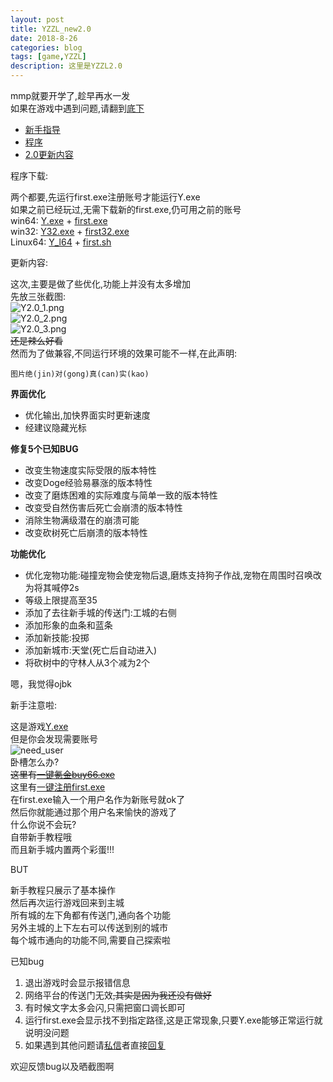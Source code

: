 ```yaml
---
layout: post
title: YZZL_new2.0
date: 2018-8-26
categories: blog
tags: [game,YZZL]
description: 这里是YZZL2.0
---
```


mmp就要开学了,趁早再水一发  
如果在游戏中遇到问题,请翻到[底下](#help)
* [新手指导](#new)  
* [程序](#exe)  
* [2.0更新内容](#upd)  

<div id="exe">程序下载:</div>  

两个都要,先运行first.exe注册账号才能运行Y.exe  
如果之前已经玩过,无需下载新的first.exe,仍可用之前的账号  
win64:
[Y.exe](https://pan.baidu.com/s/1cv2OoxMLOhafjdaDVIE3Dw) + [first.exe](https://pan.baidu.com/s/1vuqWm0QQjf8hoORkz2Lanw)  
win32:
[Y32.exe](https://pan.baidu.com/s/127eXgAcBHLS_jKv2xlF8bQ) + [first32.exe](https://pan.baidu.com/s/1-ERqSWFbQQNKao4RVG5Wgw)    
Linux64:
[Y_l64](https://pan.baidu.com/s/1y9uQoXZYcXLCWXijJZueYw) + [first.sh](https://pan.baidu.com/s/13nneD1U0IXvSUnfQXA9Mig)  

<div id="upd">更新内容:</div>  

这次,主要是做了些优化,功能上并没有太多增加  
先放三张截图:  
![Y2.0_1.png](https://i.loli.net/2018/08/26/5b8265fa11713.png)  
![Y2.0_2.png](https://i.loli.net/2018/08/26/5b82660fa0f68.png)  
![Y2.0_3.png](https://i.loli.net/2018/08/26/5b8266155de9d.png)  
~~还是辣么好看~~   
然而为了做兼容,不同运行环境的效果可能不一样,在此声明:   
```
图片绝(jin)对(gong)真(can)实(kao)   
```  

> 
**界面优化**
* 优化输出,加快界面实时更新速度   
* 经建议隐藏光标  
>
**修复5个已知BUG**
* 改变生物速度实际受限的版本特性
* 改变Doge经验易暴涨的版本特性
* 改变了磨炼困难的实际难度与简单一致的版本特性
* 改变受自然伤害后死亡会崩溃的版本特性
* 消除生物满级潜在的崩溃可能  
* 改变砍树死亡后崩溃的版本特性
>
**功能优化**
* 优化宠物功能:碰撞宠物会使宠物后退,磨炼支持狗子作战,宠物在周围时召唤改为将其喊停2s
* 等级上限提高至35
* 添加了去往新手城的传送门:工城的右侧
* 添加形象的血条和蓝条  
* 添加新技能:投掷  
* 添加新城市:天堂(死亡后自动进入)
* 将砍树中的守林人从3个减为2个
> 

嗯，我觉得ojbk   

<div id="new">新手注意啦:</div>  

这是游戏[Y.exe](https://pan.baidu.com/s/127eXgAcBHLS_jKv2xlF8bQ)   
但是你会发现需要账号   
![need_user](https://i.loli.net/2018/08/12/5b6fd0c8950d0.png)   
卧槽怎么办?   
~~这里有[一键氪金buy66.exe](http://baidu.physton.com/?q=%E4%B8%80%E9%94%AE%E6%B0%AA%E9%87%91)~~   
这里有[一键注册first.exe](https://pan.baidu.com/s/1-ERqSWFbQQNKao4RVG5Wgw)   
在first.exe输入一个用户名作为新账号就ok了   
然后你就能通过那个用户名来愉快的游戏了   
什么你说不会玩?   
自带新手教程哦   
而且新手城内置两个彩蛋!!!   

<div id="help">BUT</div>  

新手教程只展示了基本操作   
然后再次运行游戏回来到主城   
所有城的左下角都有传送门,通向各个功能   
另外主城的上下左右可以传送到别的城市   
每个城市通向的功能不同,需要自己探索啦   

已知bug  
1. 退出游戏时会显示报错信息   
2. 网络平台的传送门无效~~,其实是因为我还没有做好~~   
3. 有时候文字太多会闪,只需把窗口调长即可
4. 运行first.exe会显示找不到指定路径,这是正常现象,只要Y.exe能够正常运行就说明没问题
4. 如果遇到其他问题请[私信](https://www.luogu.org/space/show?uid=52232)者直接[回复](https://www.luogu.org/discuss/show/60319)  

欢迎反馈bug以及晒截图啊   
